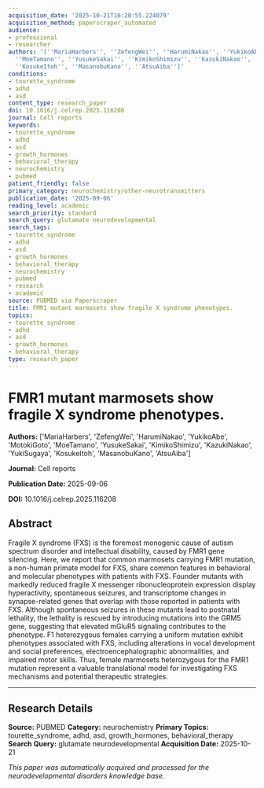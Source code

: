 ```yaml
---
acquisition_date: '2025-10-21T16:20:55.224079'
acquisition_method: paperscraper_automated
audience:
- professional
- researcher
authors: '[''MariaHarbers'', ''ZefengWei'', ''HarumiNakao'', ''YukikoAbe'', ''MotokiGoto'',
  ''MoeTamano'', ''YusukeSakai'', ''KimikoShimizu'', ''KazukiNakao'', ''YukiSugaya'',
  ''KosukeItoh'', ''MasanobuKano'', ''AtsuAiba'']'
conditions:
- tourette_syndrome
- adhd
- asd
content_type: research_paper
doi: 10.1016/j.celrep.2025.116208
journal: Cell reports
keywords:
- tourette_syndrome
- adhd
- asd
- growth_hormones
- behavioral_therapy
- neurochemistry
- pubmed
patient_friendly: false
primary_category: neurochemistry/other-neurotransmitters
publication_date: '2025-09-06'
reading_level: academic
search_priority: standard
search_query: glutamate neurodevelopmental
search_tags:
- tourette_syndrome
- adhd
- asd
- growth_hormones
- behavioral_therapy
- neurochemistry
- pubmed
- research
- academic
source: PUBMED via Paperscraper
title: FMR1 mutant marmosets show fragile X syndrome phenotypes.
topics:
- tourette_syndrome
- adhd
- asd
- growth_hormones
- behavioral_therapy
type: research_paper
---
```


# FMR1 mutant marmosets show fragile X syndrome phenotypes.

**Authors:** ['MariaHarbers', 'ZefengWei', 'HarumiNakao', 'YukikoAbe', 'MotokiGoto', 'MoeTamano', 'YusukeSakai', 'KimikoShimizu', 'KazukiNakao', 'YukiSugaya', 'KosukeItoh', 'MasanobuKano', 'AtsuAiba']

**Journal:** Cell reports

**Publication Date:** 2025-09-06

**DOI:** 10.1016/j.celrep.2025.116208

## Abstract

Fragile X syndrome (FXS) is the foremost monogenic cause of autism spectrum disorder and intellectual disability, caused by FMR1 gene silencing. Here, we report that common marmosets carrying FMR1 mutation, a non-human primate model for FXS, share common features in behavioral and molecular phenotypes with patients with FXS. Founder mutants with markedly reduced fragile X messenger ribonucleoprotein expression display hyperactivity, spontaneous seizures, and transcriptome changes in synapse-related genes that overlap with those reported in patients with FXS. Although spontaneous seizures in these mutants lead to postnatal lethality, the lethality is rescued by introducing mutations into the GRM5 gene, suggesting that elevated mGluR5 signaling contributes to the phenotype. F1 heterozygous females carrying a uniform mutation exhibit phenotypes associated with FXS, including alterations in vocal development and social preferences, electroencephalographic abnormalities, and impaired motor skills. Thus, female marmosets heterozygous for the FMR1 mutation represent a valuable translational model for investigating FXS mechanisms and potential therapeutic strategies.

---

## Research Details

**Source:** PUBMED
**Category:** neurochemistry
**Primary Topics:** tourette_syndrome, adhd, asd, growth_hormones, behavioral_therapy
**Search Query:** glutamate neurodevelopmental
**Acquisition Date:** 2025-10-21

*This paper was automatically acquired and processed for the neurodevelopmental disorders knowledge base.*
